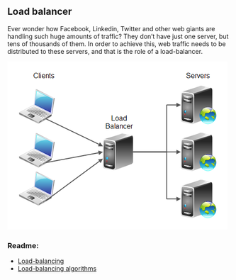 ## Load balancer

Ever wonder how Facebook, Linkedin, Twitter and other web giants are handling such huge amounts of traffic? They don’t have just one server, but tens of thousands of them. In order to achieve this, web traffic needs to be distributed to these servers, and that is the role of a load-balancer.

![Load balancer](load_balancer.jpeg)

### Readme:

- [Load-balancing](https://www.thegeekstuff.com/2016/01/load-balancer-intro/)
- [Load-balancing algorithms](https://community.f5.com/t5/technical-articles/intro-to-load-balancing-for-developers-the-algorithms/ta-p/273759)
